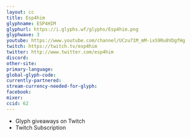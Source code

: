 ```yaml
---
layout: cc
title: Esp4him
glyphname: ESP4HIM
glyphurl: https://i.glyphs.wf/glyphs/Esp4him.png
glyphwave: 3
youtube: https://www.youtube.com/channel/UCzu71M_mM-ixS9Ru8VDgfHg
twitch: https://twitch.tv/esp4him
twitter: http://www.twitter.com/esp4him
discord: 
other-site: 
primary-language: 
global-glyph-code: 
currently-partnered: 
stream-currency-needed-for-glyph: 
facebook: 
mixer: 
ccid: 62
---
```

* Glyph giveaways on Twitch
* Twitch Subscription
